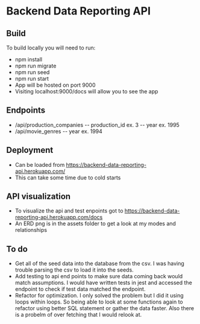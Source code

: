 # Backend Data Reporting API

## Build
To build locally you will need to run:
-   npm install
-   npm run migrate
-   npm run seed
-   npm run start
-   App will be hosted on port 9000
-   Visiting localhost:9000/docs will allow you to see the app

## Endpoints
-   /api/production_companies
--  production_id ex. 3
--  year ex. 1995
-   /api/movie_genres
--  year ex. 1994

## Deployment
-   Can be loaded from https://backend-data-reporting-api.herokuapp.com/
-   This can take some time due to cold starts


## API visualization
-   To visualize the api and test enpoints got to https://backend-data-reporting-api.herokuapp.com/docs
-   An ERD png is in the assets folder to get a look at my modes and relationships


## To do
- Get all of the seed data into the database from the csv. I was having trouble parsing the csv to load it into the seeds.
- Add testing to api end points to make sure data coming back would match assumptions. I would have written tests in jest and accessed the endpoint to check if test data matched the endpoint.
- Refactor for optimization. I only solved the problem but I did it using loops within loops. So being able to look at some functions again to refactor using better SQL statement or gather the data faster. Also there is a probelm of over fetching that I would relook at.
